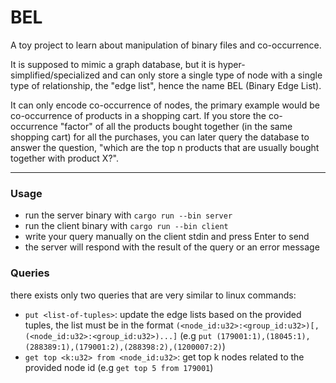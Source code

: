 
# BEL

A toy project to learn about manipulation of binary files and co-occurrence.

It is supposed to mimic a graph database, but it is hyper-simplified/specialized and can only store a single type of node with a single type of relationship, the "edge list", hence the name BEL (Binary Edge List).

It can only encode co-occurrence of nodes, the primary example would be co-occurrence of products in a shopping cart. If you store the co-occurrence "factor" of all the products bought together (in the same shopping cart) for all the purchases, you can later query the database to answer the question, "which are the top n products that are usually bought together with product X?".

---

### Usage

- run the server binary with `cargo run --bin server`
- run the client binary with `cargo run --bin client`
- write your query manually on the client stdin and press Enter to send
- the server will respond with the result of the query or an error message

### Queries
there exists only two queries that are very similar to linux commands:
- `put <list-of-tuples>`: update the edge lists based on the provided tuples, the list must be in the format `(<node_id:u32>:<group_id:u32>)[,(<node_id:u32>:<group_id:u32>)...]` (e.g `put (179001:1),(18045:1),(288389:1),(179001:2),(288398:2),(1200007:2)`)
- `get top <k:u32> from <node_id:u32>`: get top k nodes related to the provided node id (e.g `get top 5 from 179001`)

